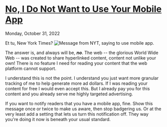 # [No, I Do Not Want to Use Your Mobile App](/i-do-not-want-to-use-your-mobile-app)
<div class=post-date>Monday, October 31, 2022</div>

Et tu, New York Times? ![Message from NYT, saying to use mobile app.](/public/images/nyt_mobile_app_notice.png)

The answer is, and always will be, **_no_**. The web -- the glorious World Wide Web -- was created to share hyperlinked content, content not unlike your own! There is no feature I need for reading your content that the web platform cannot support.

I understand this is not the point. I understand you just want more granular tracking of me to help generate more ad dollars. If I was reading your content for free I would even accept this. But I already pay you for this content and you already serve me highly targeted advertising.

If you want to notify readers that you have a mobile app, fine. Show this message once or twice to make us aware, then stop badgering us. Or at the very least add a setting that lets us turn this notification off. They way you're doing it now is beneath your usual standard.
